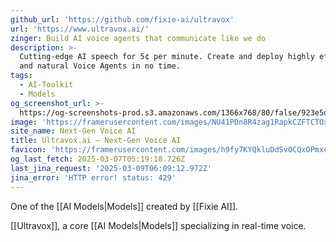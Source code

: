 ```yaml
---
github_url: 'https://github.com/fixie-ai/ultravox'
url: 'https://www.ultravox.ai/'
zinger: Build AI voice agents that communicate like we do
description: >-
  Cutting-edge AI speech for 5¢ per minute. Create and deploy highly effective
  and natural Voice Agents in no time.
tags:
  - AI-Toolkit
  - Models
og_screenshot_url: >-
  https://og-screenshots-prod.s3.amazonaws.com/1366x768/80/false/923e5d335b4cd3bee711cc673dc96ec7ae2d09235a2223fb443c101ead5f4144.jpeg
image: 'https://framerusercontent.com/images/NU41PDn8R4zag1RapkCZFTCTOxM.jpg'
site_name: Next-Gen Voice AI
title: Ultravox.ai — Next-Gen Voice AI
favicon: 'https://framerusercontent.com/images/h9fy7KYQkluDdSvOCQxOPmxcY.svg'
og_last_fetch: 2025-03-07T05:19:18.726Z
last_jina_request: '2025-03-09T06:09:12.972Z'
jina_error: 'HTTP error! status: 429'
---
```


One of the [[AI Models|Models]] created by [[Fixie AI]].

 [[Ultravox]], a core [[AI Models|Models]] specializing in real-time voice.  
